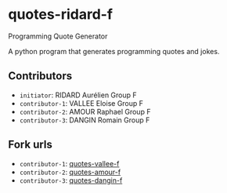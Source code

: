 # quotes-ridard-f

 Programming Quote Generator

A python program that generates programming quotes and jokes.

## Contributors
- `initiator`: RIDARD Aurélien Group F
- `contributor-1`: VALLEE Eloise Group F
- `contributor-2`: AMOUR Raphael Group F 
- `contributor-3`: DANGIN Romain Group F 

## Fork urls
- `contributor-1`: [quotes-vallee-f](https://github.com/elov03/quotes-vallee-f.git)
- `contributor-2`: [quotes-amour-f]()
- `contributor-3`: [quotes-dangin-f]()
